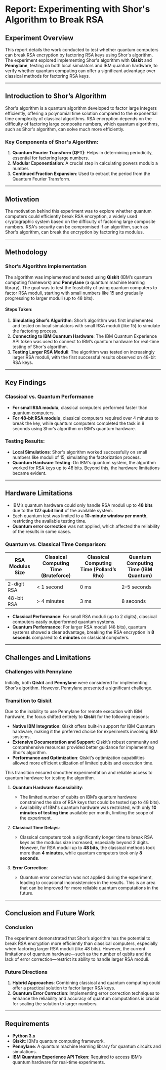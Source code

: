 # Report: Experimenting with Shor's Algorithm to Break RSA

## **Experiment Overview**

This report details the work conducted to test whether quantum computers can break RSA encryption by factoring RSA keys using Shor's algorithm. The experiment explored implementing Shor's algorithm with **Qiskit** and **Pennylane**, testing on both local simulators and IBM quantum hardware, to verify whether quantum computing can offer a significant advantage over classical methods for factoring RSA keys.

---

## **Introduction to Shor’s Algorithm**

Shor's algorithm is a quantum algorithm developed to factor large integers efficiently, offering a polynomial time solution compared to the exponential time complexity of classical algorithms. RSA encryption depends on the difficulty of factoring large composite numbers, which quantum algorithms, such as Shor's algorithm, can solve much more efficiently.

### **Key Components of Shor's Algorithm**:
1. **Quantum Fourier Transform (QFT)**: Helps in determining periodicity, essential for factoring large numbers.
2. **Modular Exponentiation**: A crucial step in calculating powers modulo a number.
3. **Continued Fraction Expansion**: Used to extract the period from the Quantum Fourier Transform.

---

## **Motivation**

The motivation behind this experiment was to explore whether quantum computers could efficiently break RSA encryption, a widely used cryptographic system based on the difficulty of factoring large composite numbers. RSA's security can be compromised if an algorithm, such as Shor's algorithm, can break the encryption by factoring its modulus.

---

## **Methodology**

### **Shor’s Algorithm Implementation**
The algorithm was implemented and tested using **Qiskit** (IBM’s quantum computing framework) and **Pennylane** (a quantum machine learning library). The goal was to test the feasibility of using quantum computers to factor RSA moduli, starting with small numbers like 15 and gradually progressing to larger moduli (up to 48 bits).

#### **Steps Taken**:
1. **Simulating Shor’s Algorithm**: Shor’s algorithm was first implemented and tested on local simulators with small RSA moduli (like 15) to simulate the factoring process.
2. **Connecting to IBM Quantum Hardware**: The IBM Quantum Experience API token was used to connect to IBM’s quantum hardware for real-time testing of Shor's algorithm.
3. **Testing Larger RSA Moduli**: The algorithm was tested on increasingly larger RSA moduli, with the first successful results observed on 48-bit RSA keys.

---

## **Key Findings**

### **Classical vs. Quantum Performance**
- **For small RSA modulu**, classical computers performed faster than quantum computers.
- **For 48-bit RSA modulu**, classical computers required over 4 minutes to break the key, while quantum computers completed the task in 8 seconds using Shor’s algorithm on IBM’s quantum hardware.

### **Testing Results**:
- **Local Simulations**: Shor's algorithm worked successfully on small numbers like moduli of 15, simulating the factorization process.
- **Quantum Hardware Testing**: On IBM's quantum system, the algorithm worked for RSA keys up to 48 bits. Beyond this, the hardware limitations became evident.
  
---

## **Hardware Limitations**
- IBM’s quantum hardware could only handle RSA moduli up to **48 bits** due to the **127 qubit limit** of the available system.
- Each quantum test was limited to a **10-minute window per month**, restricting the available testing time.
- **Quantum error correction** was not applied, which affected the reliability of the results in some cases.

### **Quantum vs. Classical Time Comparison**:

| **RSA Modulus Size** | **Classical Computing Time (Bruteforce)** | **Classical Computing Time (Pollard’s Rho)** | **Quantum Computing Time (IBM Quantum)** |
|----------------------|------------------------------|-------------------------------------------|-------------------------------------------|
| 2-digit RSA          | < 1 second                   | 0 ms                              | 2–5 seconds                              |
| 48-bit RSA           | > 4 minutes                  | 3 ms                                | 8 seconds                                |

- **Classical Performance**: For small RSA moduli (up to 2 digits), classical computers easily outperformed quantum systems.
- **Quantum Performance**: For larger RSA moduli (48 bits), quantum systems showed a clear advantage, breaking the RSA encryption in **8 seconds** compared to **4 minutes** on classical computers.


---

## **Challenges and Limitations**


### Challenges with Pennylane

Initially, both **Qiskit** and **Pennylane** were considered for implementing Shor’s algorithm. However, Pennylane presented a significant challenge.

### Transition to Qiskit

Due to the inability to use Pennylane for remote execution with IBM hardware, the focus shifted entirely to **Qiskit** for the following reasons:

- **Native IBM Integration**: Qiskit offers built-in support for IBM Quantum hardware, making it the preferred choice for experiments involving IBM systems.
- **Extensive Documentation and Support**: Qiskit’s robust community and comprehensive resources provided better guidance for implementing Shor’s algorithm.
- **Performance and Optimization**: Qiskit’s optimization capabilities allowed more efficient utilization of limited qubits and execution time.

This transition ensured smoother experimentation and reliable access to quantum hardware for testing the algorithm.


1. **Quantum Hardware Accessibility**:
   - The limited number of qubits on IBM’s quantum hardware constrained the size of RSA keys that could be tested (up to 48 bits).
   - Availability of IBM's quantum hardware was restricted, with only **10 minutes of testing time** available per month, limiting the scope of the experiment.

2. **Classical Time Delays**:
   - Classical computers took a significantly longer time to break RSA keys as the modulus size increased, especially beyond 2 digits. However, for RSA moduli up to **48 bits**, the classical methods took more than **4 minutes**, while quantum computers took only **8 seconds**.

3. **Error Correction**:
   - Quantum error correction was not applied during the experiment, leading to occasional inconsistencies in the results. This is an area that can be improved for more reliable quantum computations in the future.

---

## **Conclusion and Future Work**

### **Conclusion**
The experiment demonstrated that Shor’s algorithm has the potential to break RSA encryption more efficiently than classical computers, especially when factoring larger RSA moduli (like 48 bits). However, the current limitations of quantum hardware—such as the number of qubits and the lack of error correction—restrict its ability to handle larger RSA moduli.

### **Future Directions**
1. **Hybrid Approaches**: Combining classical and quantum computing could offer a practical solution to factor larger RSA keys.
2. **Quantum Error Correction**: Implementing error correction techniques to enhance the reliability and accuracy of quantum computations is crucial for scaling the solution to larger numbers.

---

## **Requirements**

- **Python 3.x**
- **Qiskit**: IBM’s quantum computing framework.
- **Pennylane**: A quantum machine learning library for quantum circuits and simulations.
- **IBM Quantum Experience API Token**: Required to access IBM’s quantum hardware for real-time experiments.

